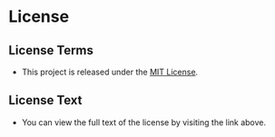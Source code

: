# License

## License Terms

* This project is released under the [MIT License](https://opensource.org/licenses/MIT).

## License Text

* You can view the full text of the license by visiting the link above.